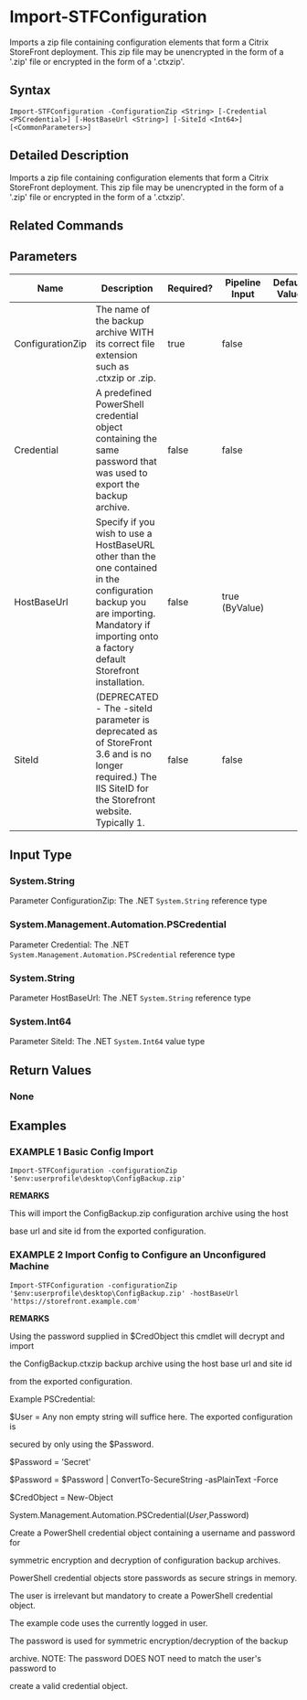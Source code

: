 ﻿# Import-STFConfiguration

Imports a zip file containing configuration elements that form a Citrix StoreFront deployment. This zip file may be unencrypted in the form of a '.zip' file or encrypted in the form of a '.ctxzip'.

## Syntax

```
Import-STFConfiguration -ConfigurationZip <String> [-Credential <PSCredential>] [-HostBaseUrl <String>] [-SiteId <Int64>] [<CommonParameters>]
```

## Detailed Description

Imports a zip file containing configuration elements that form a Citrix StoreFront deployment. This zip file may be unencrypted in the form of a '.zip' file or encrypted in the form of a '.ctxzip'.

## Related Commands


## Parameters

| Name   | Description | Required? | Pipeline Input | Default Value |
| --- | --- | --- | --- | --- |
|ConfigurationZip|The name of the backup archive WITH its correct file extension such as .ctxzip or .zip.|true|false| |
|Credential|A predefined PowerShell credential object containing the same password that was used to export the backup archive.|false|false| |
|HostBaseUrl|Specify if you wish to use a HostBaseURL other than the one contained in the configuration backup you are importing. Mandatory if importing onto a factory default Storefront installation.|false|true (ByValue)| |
|SiteId|(DEPRECATED - The -siteId parameter is deprecated as of StoreFront 3.6 and is no longer required.) The IIS SiteID for the Storefront website. Typically 1.|false|false| |

## Input Type

### System.String

Parameter ConfigurationZip: The .NET `System.String` reference type

### System.Management.Automation.PSCredential

Parameter Credential: The .NET `System.Management.Automation.PSCredential` reference type

### System.String

Parameter HostBaseUrl: The .NET `System.String` reference type

### System.Int64

Parameter SiteId: The .NET `System.Int64` value type

## Return Values

### None

## Examples

### EXAMPLE 1 Basic Config Import

```
Import-STFConfiguration -configurationZip '$env:userprofile\desktop\ConfigBackup.zip'
```

**REMARKS**

This will import the ConfigBackup.zip configuration archive using the host 

base url and site id from the exported configuration.

### EXAMPLE 2 Import Config to Configure an Unconfigured Machine

```
Import-STFConfiguration -configurationZip '$env:userprofile\desktop\ConfigBackup.zip' -hostBaseUrl 'https://storefront.example.com'
```

**REMARKS**

Using the password supplied in $CredObject this cmdlet will decrypt and import 

the ConfigBackup.ctxzip backup archive using the host base url and site id 

from the exported configuration.

Example PSCredential:

$User = Any non empty string will suffice here. The exported configuration is 

secured by only using the $Password.

$Password = 'Secret'

$Password = $Password | ConvertTo-SecureString -asPlainText -Force

$CredObject = New-Object 

System.Management.Automation.PSCredential($User,$Password)

Create a PowerShell credential object containing a username and password for 

symmetric encryption and decryption of configuration backup archives. 

PowerShell credential objects store passwords as secure strings in memory.

The user is irrelevant but mandatory to create a PowerShell credential object. 

The example code uses the currently logged in user.

The password is used for symmetric encryption/decryption of the backup 

archive. NOTE: The password DOES NOT need to match the user's password to 

create a valid credential object.
